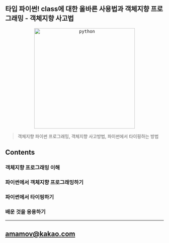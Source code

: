 
## 타입 파이썬! class에 대한 올바른 사용법과 객체지향 프로그래밍 - 객체지향 사고법

<p align="center"><kbd>  <a href="https://www.inflearn.com/course/%ED%83%80%EC%9E%85-%ED%8C%8C%EC%9D%B4%EC%8D%AC/" target="blank"><img src="https://cdn.inflearn.com/public/courses/327162/cover/b3936561-912c-453c-8729-2ee27aa64882/typeoop-eng.png" width="320" alt="python" /></a></kbd></center></p>

<p align="center">

</p>


> 객체지향 파이썬 프로그래밍, 객체지향 사고방법, 파이썬에서 타이핑하는 방법

## Contents

### 객체지향 프로그래밍 이해

### 파이썬에서 객체지향 프로그래밍하기

### 파이썬에서 타이핑하기

### 배운 것을 응용하기

---


## amamov@kakao.com
